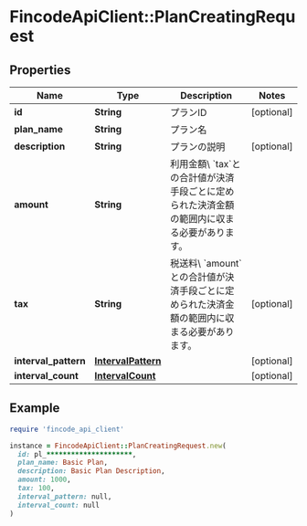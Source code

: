 # FincodeApiClient::PlanCreatingRequest

## Properties

| Name | Type | Description | Notes |
| ---- | ---- | ----------- | ----- |
| **id** | **String** | プランID  | [optional] |
| **plan_name** | **String** | プラン名  |  |
| **description** | **String** | プランの説明  | [optional] |
| **amount** | **String** | 利用金額\\ &#x60;tax&#x60;との合計値が決済手段ごとに定められた決済金額の範囲内に収まる必要があります。  |  |
| **tax** | **String** | 税送料\\ &#x60;amount&#x60;との合計値が決済手段ごとに定められた決済金額の範囲内に収まる必要があります。  | [optional] |
| **interval_pattern** | [**IntervalPattern**](IntervalPattern.md) |  | [optional] |
| **interval_count** | [**IntervalCount**](IntervalCount.md) |  | [optional] |

## Example

```ruby
require 'fincode_api_client'

instance = FincodeApiClient::PlanCreatingRequest.new(
  id: pl_*********************,
  plan_name: Basic Plan,
  description: Basic Plan Description,
  amount: 1000,
  tax: 100,
  interval_pattern: null,
  interval_count: null
)
```

